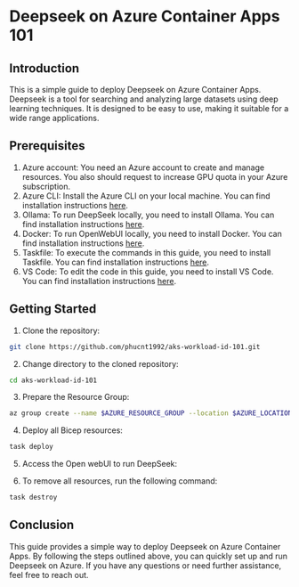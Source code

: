 # Deepseek on Azure Container Apps 101

## Introduction

This is a simple guide to deploy Deepseek on Azure Container Apps. Deepseek is a tool for searching and analyzing large datasets using deep learning techniques. It is designed to be easy to use, making it suitable for a wide range applications.

## Prerequisites

1. Azure account: You need an Azure account to create and manage resources. You also should request to increase GPU quota in your Azure subscription.
2. Azure CLI: Install the Azure CLI on your local machine. You can find installation instructions [here](https://docs.microsoft.com/en-us/cli/azure/install-azure-cli).
3. Ollama: To run DeepSeek locally, you need to install Ollama. You can find installation instructions [here](https://ollama.com/download).
4. Docker: To run OpenWebUI locally, you need to install Docker. You can find installation instructions [here](https://docs.docker.com/get-docker/).
5. Taskfile: To execute the commands in this guide, you need to install Taskfile. You can find installation instructions [here](https://taskfile.dev/installation/).
6. VS Code: To edit the code in this guide, you need to install VS Code. You can find installation instructions [here](https://code.visualstudio.com/docs/setup/setup-overview).

## Getting Started

1. Clone the repository:

```bash
git clone https://github.com/phucnt1992/aks-workload-id-101.git
```

2. Change directory to the cloned repository:

```bash
cd aks-workload-id-101
```

3. Prepare the Resource Group:

```bash
az group create --name $AZURE_RESOURCE_GROUP --location $AZURE_LOCATION
```

4. Deploy all Bicep resources:

```bash
task deploy
```

5. Access the Open webUI to run DeepSeek:

6. To remove all resources, run the following command:

```bash
task destroy
```

## Conclusion

This guide provides a simple way to deploy Deepseek on Azure Container Apps. By following the steps outlined above, you can quickly set up and run Deepseek on Azure. If you have any questions or need further assistance, feel free to reach out.
